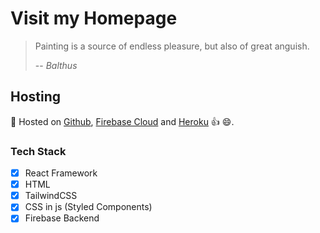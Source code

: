 # Visit my Homepage 
> Painting is a source of endless pleasure, but also of great anguish.   
> 
> -- <cite>Balthus</cite>

## Hosting
🚢 Hosted on [Github](https://mludovici.github.io/), [Firebase Cloud](https://homepage-e3c03.web.app/) and [Heroku](https://mlud-homepage.herokuapp.com/) 👍 😄.


### Tech Stack
- [X] React Framework
- [X] HTML
- [X] TailwindCSS
- [X] CSS in js (Styled Components)
- [X] Firebase Backend

